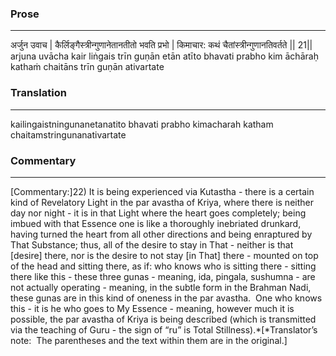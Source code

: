 ### Prose 
 --- 
अर्जुन उवाच |
कैर्लिङ्गैस्त्रीन्गुणानेतानतीतो भवति प्रभो |
किमाचार: कथं चैतांस्त्रीन्गुणानतिवर्तते || 21||
arjuna uvācha
kair liṅgais trīn guṇān etān atīto bhavati prabho
kim āchāraḥ kathaṁ chaitāns trīn guṇān ativartate

### Translation 
 --- 
kailingaistningunanetanatito bhavati prabho kimacharah katham chaitamstringunanativartate

### Commentary 
 --- 
[Commentary:]22) It is being experienced via Kutastha - there is a certain kind of Revelatory Light in the par avastha of Kriya, where there is neither day nor night - it is in that Light where the heart goes completely; being imbued with that Essence one is like a thoroughly inebriated drunkard, having turned the heart from all other directions and being enraptured by That Substance; thus, all of the desire to stay in That - neither is that [desire] there, nor is the desire to not stay [in That] there - mounted on top of the head and sitting there, as if: who knows who is sitting there - sitting there like this - these three gunas - meaning, ida, pingala, sushumna - are not actually operating - meaning, in the subtle form in the Brahman Nadi, these gunas are in this kind of oneness in the par avastha.  One who knows this - it is he who goes to My Essence - meaning, however much it is possible, the par avastha of Kriya is being described (which is transmitted via the teaching of Guru - the sign of “ru” is Total Stillness).*[*Translator’s note:  The parentheses and the text within them are in the original.]